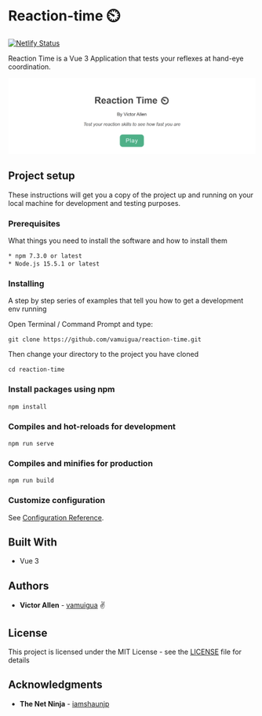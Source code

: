 # Reaction-time ⏲️

[![Netlify Status](https://api.netlify.com/api/v1/badges/46f397f9-eac9-4c8a-9464-6a899f799699/deploy-status)](https://app.netlify.com/sites/reaction-time-game/deploys)

Reaction Time is a Vue 3 Application that tests your reflexes at hand-eye coordination.

![App screenshot](src/assets/screenshot.png)

## Project setup

These instructions will get you a copy of the project up and running on your local machine for development and testing purposes.

### Prerequisites

What things you need to install the software and how to install them

```
* npm 7.3.0 or latest
* Node.js 15.5.1 or latest
```

### Installing

A step by step series of examples that tell you how to get a development env running

Open Terminal / Command Prompt and type:

```
git clone https://github.com/vamuigua/reaction-time.git
```

Then change your directory to the project you have cloned

```
cd reaction-time
```

### Install packages using npm

```
npm install
```

### Compiles and hot-reloads for development

```
npm run serve
```

### Compiles and minifies for production

```
npm run build
```

### Customize configuration

See [Configuration Reference](https://cli.vuejs.org/config/).

## Built With

- Vue 3

## Authors

- **Victor Allen** - [vamuigua](https://github.com/vamuigua) :v:

## License

This project is licensed under the MIT License - see the [LICENSE](LICENSE) file for details

## Acknowledgments

- **The Net Ninja** - [iamshaunjp](https://github.com/iamshaunjp)
